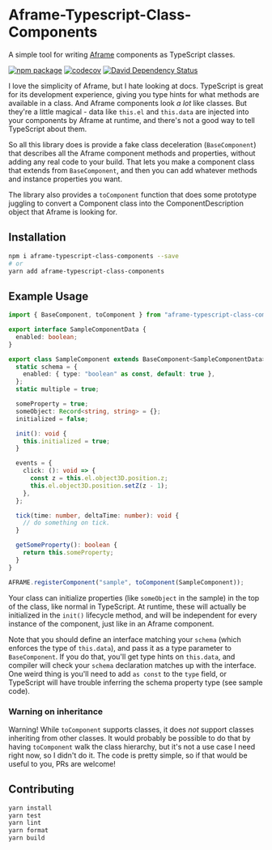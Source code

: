 # Aframe-Typescript-Class-Components

A simple tool for writing [Aframe](https://aframe.io/docs) components as TypeScript classes.

[![npm package](https://img.shields.io/npm/v/aframe-typescript-class-components.svg)](https://www.npmjs.com/package/aframe-typescript-class-components)
[![codecov](https://codecov.io/gh/will-wow/aframe-typescript-class-components/branch/main/graph/badge.svg)](https://codecov.io/gh/will-wow/aframe-typescript-class-components)
[![David Dependency Status](https://david-dm.org/will-wow/aframe-typescript-class-components.svg)](https://david-dm.org/will-wow/aframe-typescript-class-components)

I love the simplicity of Aframe, but I hate looking at docs. TypeScript is great for its development experience, giving you type hints for what methods are available in a class. And Aframe components look _a lot_ like classes. But they're a little magical - data like `this.el` and `this.data` are injected into your components by Aframe at runtime, and there's not a good way to tell TypeScript about them.

So all this library does is provide a fake class deceleration (`BaseComponent`) that describes all the Aframe component methods and properties, without adding any real code to your build. That lets you make a component class that extends from `BaseComponent`, and then you can add whatever methods and instance properties you want.

The library also provides a `toComponent` function that does some prototype juggling to convert a Component class into the ComponentDescription object that Aframe is looking for.

## Installation

```bash
npm i aframe-typescript-class-components --save
# or
yarn add aframe-typescript-class-components
```

## Example Usage

```typescript
import { BaseComponent, toComponent } from "aframe-typescript-class-components";

export interface SampleComponentData {
  enabled: boolean;
}

export class SampleComponent extends BaseComponent<SampleComponentData> {
  static schema = {
    enabled: { type: "boolean" as const, default: true },
  };
  static multiple = true;

  someProperty = true;
  someObject: Record<string, string> = {};
  initialized = false;

  init(): void {
    this.initialized = true;
  }

  events = {
    click: (): void => {
      const z = this.el.object3D.position.z;
      this.el.object3D.position.setZ(z - 1);
    },
  };

  tick(time: number, deltaTime: number): void {
    // do something on tick.
  }

  getSomeProperty(): boolean {
    return this.someProperty;
  }
}

AFRAME.registerComponent("sample", toComponent(SampleComponent));
```

Your class can initialize properties (like `someObject` in the sample) in the top of the class, like normal in TypeScript. At runtime, these will actually be initialized in the `init()` lifecycle method, and will be independent for every instance of the component, just like in an Aframe component.

Note that you should define an interface matching your `schema` (which enforces the type of `this.data`), and pass it as a type parameter to `BaseComponent`. If you do that, you'll get type hints on `this.data`, and compiler will check your `schema` declaration matches up with the interface. One weird thing is you'll need to add `as const` to the `type` field, or TypeScript will have trouble inferring the schema property type (see sample code).

### Warning on inheritance

Warning! While `toComponent` supports classes, it does _not_ support classes inheriting from other classes. It would probably be possible to do that by having `toComponent` walk the class hierarchy, but it's not a use case I need right now, so I didn't do it. The code is pretty simple, so if that would be useful to you, PRs are welcome!

## Contributing

```bash
yarn install
yarn test
yarn lint
yarn format
yarn build
```
